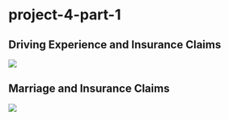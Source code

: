 # project-4-part-1

## Driving Experience and Insurance Claims
 ![](https://github.com/EhLeeOod/project-4-part-1/blob/main/Data/experience_viz.PNG?raw=true)

## Marriage and Insurance Claims
![](https://github.com/EhLeeOod/project-4-part-1/blob/main/Data/marriage_viz.PNG?raw=true)
